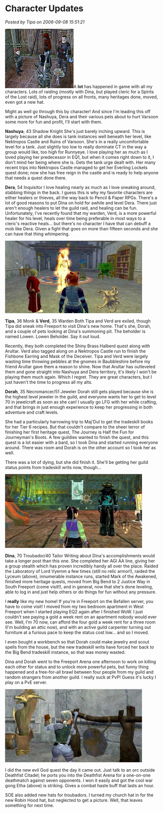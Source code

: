# Character Updates

*Posted by Tipa on 2006-09-08 15:51:21*

![Nashuya, Dera and Friends prepare to hurt Varsoon some more.](../../../uploads/2006/09/nash-dera-coi.jpg)A **lot** has happened in game with all my characters. Lots of raiding (mostly with Dina, but played cleric for a Spirits of the Lost raid), lots of progress on all fronts, many heritages done, moved, even got a new hat.

Might as well go through this by character! And since I'm leading this off with a picture of Nashuya, Dera and their various pets about to hurt Varsoon some more for fun and profit, I'll start with them.

**Nashuya**, 43 Shadow Knight
She's just barely inching upward. This is largely because all she does is tank instances well beneath her level, like Nektropos Castle and Ruins of Varsoon. She's in a really uncomfortable level for a tank. Just slightly too low to really dominate CT in the way a group would like, too high for Runnyeye. I love playing her as much as I loved playing her predecessor in EQ1, but when it comes right down to it, I don't mind her being where she is. Gets the tank urge dealt with. Her many recent trips into Nektropos Castle managed to get her Everling Lockets quest done; now she has free reign in the castle and is ready to help anyone that needs a quest done there.

**Dera**, 54 Inquisitor
I love healing nearly as much as I love sneaking around, stabbing things in the back. I guess this is why my favorite characters are either healers or thieves, all the way back to Pencil & Paper RPGs. There's a lot of good reasons to put Dina on hold for awhile and level Dera. There just aren't enough healers to let the guild raid, and healing can be fun. Unfortunately, I've recently found that my warden, Verd, is a more powerful healer for his level, heals over time being preferable in most ways to a cleric's reactive heals... but there's no character I have that can debuff a mob like Dera. Given a fight that goes on more than fifteen seconds and she can have that thing whimpering.

![Dorah and Tipa in the new house](../../../uploads/2006/09/dorah-tipa-inn2.jpg)

**Tipa**, 36 Monk & **Verd**, 35 Warden
Both Tipa and Verd are exiled, though Tipa did sneak into Freeport to visit Dina's new home. That's she, Dorah, and a couple of pets looking at Dina's summoning pit. The beholder is named Lowen. Lowen Beholder. Say it out loud.

Recently, they both completed the Shiny Brass Halberd quest along with Arultar. Verd also tagged along on a Nektropos Castle run to finish the Fishbone Earring and Mask of the Deceiver. Tipa and Verd were largely wasting time throwing pebbles at the gnomes in Baubbleshire before my friend Arultar gave them a reason to shine. Now that Arultar has outleveled them and gone straight into Nashuya and Dera territory, it's likely I won't be playing them much again. Which I regret. They are great characters, but I just haven't the time to progress all my alts.

**Dorah**, 35 Necromancer/51 Jeweler
Dorah still gets played because she is the highest level jeweler in the guild, and everyone wants her to get to level 70 in jewelcraft as soon as she can! I usually go LFG with her while crafting, and that brings in just enough experience to keep her progressing in both adventure and craft levels.

She had a particularly harrowing trip to Maj'Dul to get the tradeskill books for her Tier 6 recipes. But that couldn't compare to the sheer terror of finishing her first heritage quest, The Journey is Half the Fun for Journeyman's Boots. A few guildies wanted to finish the quest, and this quest is a lot easier with a bard, so I took Dina and started running everyone around. There was room and Dorah is on the other account so I took her as well.

There was a lot of dying, but she did finish it. She'll be getting her guild status points from tradeskill writs now, though...

![Dina in the Lyceum](../../../uploads/2006/09/dina-lyceum.jpg)

**Dina**, 70 Troubador/40 Tailor
Writing about Dina's accomplishments would take a longer post than this one. She completed her AGI AA line, giving her a group stealth which has proven incredibly handy all over the place. Raided the Laboratory of Lord Vyemm a few times (still no relic armor!), raided the Lyceum (above), innumerable instance runs, started Mark of the Awakened, finished more heritage quests, moved from Big Bend to 2 Justice Way in South Freeport (come visit!), and in general, now that she's done leveling, able to log in and just help others or do things for fun without any pressure.

I **really** like my new home! If you're in Freeport on the Befallen server, you have to come visit! I moved from my two bedroom apartment in West Freeport when I started playing EQ2 again after I finished WoW. I just couldn't see paying a gold a week rent on an apartment nobody would ever see. Well, I'm 70 now, can afford the four gold a week rent for a three room (I'm building an attic now), and with an active guild carpenter turning out furniture at a furious pace to keep the status cost low... and so I moved.

I even bought a workbench so that Dorah could make jewelry and scout spells from the house, but the new tradeskill writs have forced her back to the Big Bend tradeskill instance, so that was money wasted.

Dina and Dorah went to the Freeport Arena one afternoon to work on killing each other for status and to unlock more powerful pets, but funny thing happened and a free-for-all brawl between four people from my guild and random strangers from another guild. I really suck at PvP! Guess it's lucky I play on a PvE server.

![Etha hitting gong from the War quest](../../../uploads/2006/09/etha-hitting-gong.jpg)

I did the new evil God quest the day it came out. Just talk to an orc outside Deathfist Citadel; he ports you into the Deathfist Arena for a one-on-one deathmatch against seven opponents. I won it easily and got the cool war gong Etha (above) is striking. Gives a combat haste buff that lasts an hour.

SOE also added new hats for troubadors. I turned my church hat in for the new Robin Hood hat, but neglected to get a picture. Well, that leaves something for next time.
